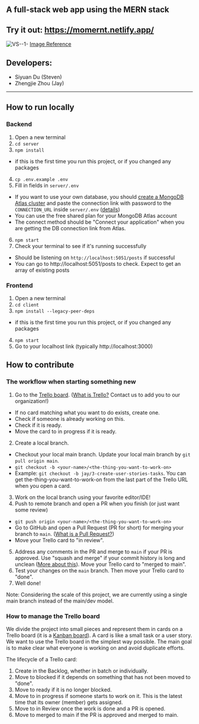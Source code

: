 ## A full-stack web app using the MERN stack

## Try it out: https://momernt.netlify.app/

![VS--1-](https://user-images.githubusercontent.com/72354860/172034569-7bb1f23e-0108-4eb3-baaa-288047f97bff.jpeg)
[Image Reference](https://www.imaginarycloud.com/blog/what-is-mern-stack-and-how-does-it-work/)

## Developers:
- Siyuan Du (Steven)
- Zhengjie Zhou (Jay)

---

## How to run locally

### Backend
1. Open a new terminal
2. `cd server`
3. `npm install`
- if this is the first time you run this project, or if you changed any packages
4. `cp .env.example .env`
5. Fill in fields in `server/.env`
- If you want to use your own database, you should [create a MongoDB Atlas cluster](https://www.mongodb.com/basics/create-database) and paste the connection link with password to the `CONNECTION_URL` inside `server/.env` ([details](https://www.mongodb.com/docs/atlas/connect-to-database-deployment/))
- You can use the free shared plan for your MongoDB Atlas account
- The connect method should be "Connect your application" when you are getting the DB connection link from Atlas.
6. `npm start`
7. Check your terminal to see if it's running successfully
- Should be listening on `http://localhost:5051/posts` if successful
- You can go to http://localhost:5051/posts to check. Expect to get an array of existing posts

### Frontend
1. Open a new terminal
2. `cd client`
3. `npm install --legacy-peer-deps`
- if this is the first time you run this project, or if you changed any packages
4. `npm start`
5. Go to your localhost link (typically http://localhost:3000)

## How to contribute

### The workflow when starting something new

1. Go to the [Trello board](https://trello.com/b/MwSn5xsP/%E6%9C%AA%E5%91%BD%E5%90%8D). ([What is Trello?](https://en.wikipedia.org/wiki/Trello) Contact us to add you to our organization!)
- If no card matching what you want to do exists, create one.
- Check if someone is already working on this.
- Check if it is ready.
- Move the card to in progress if it is ready.
2. Create a local branch.
- Checkout your local main branch. Update your local main branch by `git pull origin main`.
- `git checkout -b <your-name>/<the-thing-you-want-to-work-on>`
- Example: `git checkout -b jay/3-create-user-stories-tasks`. You can get the-thing-you-want-to-work-on from the last part of the Trello URL when you open a card.
3. Work on the local branch using your favorite editor/IDE!
4. Push to remote branch and open a PR when you finish (or just want some review)
- `git push origin <your-name>/<the-thing-you-want-to-work-on>`
- Go to GitHub and open a Pull Request (PR for short) for merging your branch to `main`. ([What is a Pull Request?](https://docs.github.com/en/pull-requests/collaborating-with-pull-requests/proposing-changes-to-your-work-with-pull-requests/about-pull-requests))
- Move your Trello card to "in review".
5. Address any comments in the PR and merge to `main` if your PR is approved. Use "squash and merge" if your commit history is long and unclean ([More about this](https://docs.github.com/en/pull-requests/collaborating-with-pull-requests/incorporating-changes-from-a-pull-request/about-pull-request-merges)). Move your Trello card to "merged to main".
6. Test your changes on the `main` branch. Then move your Trello card to "done".
7. Well done!
  
Note: Considering the scale of this project, we are currently using a single main branch instead of the main/dev model.
  
### How to manage the Trello board
We divide the project into small pieces and represent them in cards on a Trello board (it is a [Kanban board](https://en.wikipedia.org/wiki/Kanban_board)). A card is like a small task or a user story. We want to use the Trello board in the simplest way possible. The main goal is to make clear what everyone is working on and avoid duplicate efforts.

The lifecycle of a Trello card:

1. Create in the Backlog, whether in batch or individually. 
2. Move to blocked if it depends on something that has not been moved to "done".
3. Move to ready if it is no longer blocked.
4. Move to in progress if someone starts to work on it. This is the latest time that its owner (member) gets assigned.
5. Move to in Review once the work is done and a PR is opened.
6. Move to merged to main if the PR is approved and merged to main.
